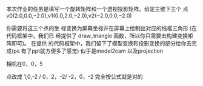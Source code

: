 本次作业的任务是填写一个旋转矩阵和一个透视投影矩阵。给定三维下三个
点 v0(2.0,0.0,−2.0),v1(0.0,2.0,−2.0),v2(−2.0,0.0,−2.0)

你需要将这三个点的坐
标变换为屏幕坐标并在屏幕上绘制出对应的线框三角形
(在代码框架中，我们已
经提供了 draw_triangle 函数，所以你只需要去构建变换矩阵即可)。
在提供
的代码框架中，我们留下了模型变换和投影变换的部分给你去完成(ps 有了ppt就方便多了感觉)
似乎是model2cam 以及projection


相机在0，0，5

点改成 1,0,-2  /
 0，2，-2/
-2，0，-2
完全按公式就是对的